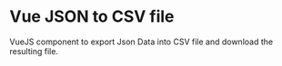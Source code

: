# Vue JSON to CSV file
VueJS component to export Json Data into CSV file and download the resulting file.
